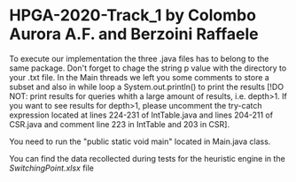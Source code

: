 # HPGA-2020-Track_1 by Colombo Aurora A.F. and Berzoini Raffaele

To execute our implementation the three .java files has to belong to the same package. Don't forget to chage the string p value with the directory to your .txt file.
In the Main threads we left you some comments to store a subset and also in while loop a System.out.println() to print the results 
[!DO NOT: print results for queries whith a large amount of results, i.e. depth>1. If you want to see results for depth>1, please uncomment the try-catch expression located at lines 224-231 of IntTable.java and lines 204-211 of CSR.java and comment line 223 in IntTable and 203 in CSR].

You need to run the "public static void main" located in Main.java class. 

You can find the data recollected during tests for the heuristic engine in the _SwitchingPoint.xlsx_ file
